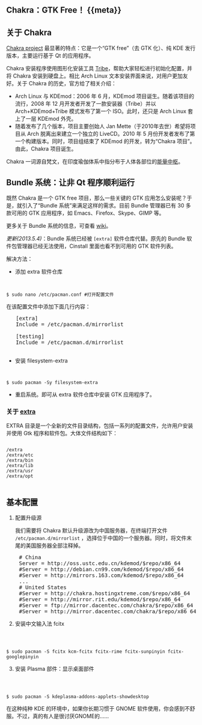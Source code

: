Chakra：GTK Free！ {{meta}}
----------------------------

## 关于 Chakra

[Chakra project](http://www.chakra-project.org) 最显著的特点：它是一个“GTK free”（去 GTK 化）、纯 KDE 发行版本，主要运行基于 Qt 的应用程序。

Chakra 安装程序使用图形化安装工具 [Tribe][1]，帮助大家轻松进行初始化配置，并将 Chakra 安装到硬盘上。相比 Arch Linux 文本安装界面来说，对用户更加友好。关于 Chakra 的历史，官方给了相关介绍：

+ Arch Linux 与 KDEmod：2006 年 6 月，KDEmod 项目诞生。随着该项目的流行，2008 年 12 月开发者开发了一款安装器（Tribe）并以 Arch+KDEmod+Tribe 模式发布了第一个 ISO。此时，还只是 Arch Linux 套上了一层 KDEmod 外壳。
+ 随着发布了几个版本，项目主要创始人 Jan Mette（于2010年去世）希望将项目从 Arch 脱离出来建立一个独立的 LiveCD。2010 年 5 月份开发者发布了第一个构建版本。同时，项目组结束了 KDEmod 的开发，转为“Chakra 项目”。由此，Chakra 项目诞生。

Chakra 一词源自梵文，在印度瑜伽体系中指分布于人体各部位的[能量中枢][2]。

## Bundle 系统：让非 Qt 程序顺利运行

既然 Chakra 是一个 GTK free 项目，那么一些关键的 GTK 应用怎么安装呢？于是，就引入了“Bundle 系统”来满足这样的需求。目前 Bundle 管理器已有 30 多款可用的 GTK 应用程序，如 Emacs、Firefox、Skype、GIMP 等。

更多关于 Bundle 系统的信息，可查看 [wiki](http://www.chakra-project.org/wiki/index.php?title=Bundles)。

*更新(2013.5.4)*：Bundle 系统已经被 `[extra]` 软件仓库代替。原先的 Bundle 软件包管理器已经无法使用，Cinstall 里面也看不到可用的 GTK 软件列表。

解决方法：

+ 添加 extra 软件仓库

   <pre class="prettyprint">
<code>
$ sudo nano /etc/pacman.conf #打开配置文件
</code>
</pre>

   在该配置文件中添加下面几行内容：

   <pre>
   [extra]
   Include = /etc/pacman.d/mirrorlist
   
   [testing]
   Include = /etc/pacman.d/mirrorlist
    </pre>

+ 安装 filesystem-extra

   <pre class="prettyprint">
<code>
$ sudo pacman -Sy filesystem-extra
</code>
</pre>    

+ 重启系统。即可从 extra 软件仓库中安装 GTK 应用程序了。
    

### 关于 [extra](http://chakra-project.org/bbs/viewtopic.php?id=10278)

EXTRA 目录是一个全新的文件目录结构，包括一系列的配置文件，允许用户安装并使用 Gtk 程序和软件包。大体文件结构如下：

<pre class="prettyprint">
<code>
/extra
/extra/etc
/extra/bin
/extra/lib
/extra/usr
/extra/opt 
</code>
</pre>

## 基本配置

1. 配置升级源

   我们需要将 Chakra 默认升级源改为中国服务器，在终端打开文件 `/etc/pacman.d/mirrorlist` ，选择位于中国的一个服务器。同时，将文件末尾的美国服务器全部注释掉。

<pre>
	# China
	Server = http://oss.ustc.edu.cn/kdemod/$repo/x86_64
	#Server = http://debian.cn99.com/kdemod/$repo/x86_64
	#Server = http://mirrors.163.com/kdemod/$repo/x86_64
	...
	# United States
	#Server = http://chakra.hostingxtreme.com/$repo/x86_64
	#Server = http://mirror.rit.edu/kdemod/$repo/x86_64
	#Server = ftp://mirror.dacentec.com/chakra/$repo/x86_64
	#Server = http://mirror.dacentec.com/chakra/$repo/x86_64
</pre>

2. 安装中文输入法 fcitx

   <pre class="prettyprint"> 
<code>
$ sudo pacman -S fcitx kcm-fcitx fcitx-rime fcitx-sunpinyin fcitx-googlepinyin
</code>
</pre>

3. 安装 Plasma 部件：显示桌面部件

   <pre class="prettyprint">  
<code>
$ sudo pacman -S kdeplasma-addons-applets-showdesktop
</code>
</pre>

[1]: http://www.chakra-project.org/wiki/index.php?title=Tribe
[2]: http://zh.wikipedia.org/wiki/%E6%9F%A5%E5%85%8B%E6%8B%89

在这种纯种 KDE 的环境中，如果你长期习惯于 GNOME 软件使用，你会感到不舒服。不过，真的有人是很讨厌GNOME的……
